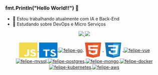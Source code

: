 ### fmt.Println("Hello World!!") 👋

- 🔭 Estou trabalhando atualmente com IA e Back-End
- 🌱 Estudando sobre DevOps e Micro Serviços

<div align="center">
  <a href="https://github.com/amaralfelipe1522">
  <img height="180em" src="https://github-readme-stats.vercel.app/api?username=amaralfelipe1522&show_icons=true&theme=dracula&include_all_commits=true&count_private=true"/>
  <img height="180em" src="https://github-readme-stats.vercel.app/api/top-langs/?username=amaralfelipe1522&layout=compact&langs_count=7&theme=dracula"/>
</div>

<div align="center">
<div style="display: inline_block"><br>
  <img align="center" alt="felipe-js" height="50" width="60" src="https://raw.githubusercontent.com/devicons/devicon/master/icons/javascript/javascript-plain.svg">
  <img align="center" alt="felipe-ts" height="50" width="60" src="https://raw.githubusercontent.com/devicons/devicon/master/icons/typescript/typescript-plain.svg">
  <img align="center" alt="felipe-go" height="50" width="60" src="https://cdn.jsdelivr.net/gh/devicons/devicon/icons/go/go-original.svg">
  <img align="center" alt="felipe-html" height="50" width="60" src="https://raw.githubusercontent.com/devicons/devicon/master/icons/html5/html5-original.svg">
  <img align="center" alt="felipe-css" height="50" width="60" src="https://raw.githubusercontent.com/devicons/devicon/master/icons/css3/css3-original.svg">
  <img align="center" alt="felipe-vue" height="50" width="60" src="https://cdn.jsdelivr.net/gh/devicons/devicon/icons/vuejs/vuejs-original.svg">
  <img align="center" alt="felipe-mysql" height="50" width="60" src="https://cdn.jsdelivr.net/gh/devicons/devicon/icons/mysql/mysql-original-wordmark.svg">
  <img align="center" alt="felipe-postgres" height="50" width="60" src="https://cdn.jsdelivr.net/gh/devicons/devicon/icons/postgresql/postgresql-plain-wordmark.svg">
  <img align="center" alt="felipe-mongo" height="50" width="60" src="https://cdn.jsdelivr.net/gh/devicons/devicon/icons/mongodb/mongodb-plain-wordmark.svg">
  <img align="center" alt="felipe-docker" height="50" width="60" src="https://cdn.jsdelivr.net/gh/devicons/devicon/icons/docker/docker-plain-wordmark.svg">
  <img align="center" alt="felipe-kubernetes" height="50" width="60" src="https://cdn.jsdelivr.net/gh/devicons/devicon/icons/kubernetes/kubernetes-plain-wordmark.svg">
  <img align="center" alt="felipe-aws" height="50" width="60" src="https://cdn.jsdelivr.net/gh/devicons/devicon/icons/amazonwebservices/amazonwebservices-plain-wordmark.svg">
</div>
</div>
